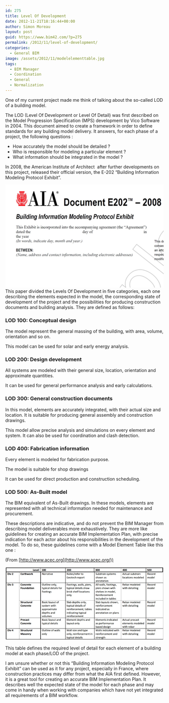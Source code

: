 ```yaml
---
id: 275
title: Level Of Development
date: 2012-11-21T18:16:44+00:00
author: Simon Moreau
layout: post
guid: https://www.bim42.com/?p=275
permalink: /2012/11/level-of-development/
categories:
  - General BIM
image: /assets/2012/11/modelelementtable.jpg
tags:
  - BIM Manager
  - Coordination
  - General
  - Normalization
---
```

One of my current project made me think of talking about the so-called LOD of a building model.

The LOD (Level Of Development or Level Of Detail) was first described on the Model Progression Specification (MPS) development by Vico Software in 2004. This document aimed to create a framework in order to define standards for any building model delivery. It answers, for each phase of a project, the following questions :

* How accurately the model should be detailed ?
* Who is responsible for modeling a particular element ?
* What information should be integrated in the model ?

In 2008, the American Institute of Architect  after further developments on this project, released their official version, the E-202 “Building Information Modeling Protocol Exhibit”.

![aia_e202](/assets/2012/11/aia_e202.jpg)This paper divided the Levels Of Development in five categories, each one describing the elements expected in the model, the corresponding state of development of the project and the possibilities for producing construction documents and building analysis. They are defined as follows:

### LOD 100: Conceptual design

The model represent the general massing of the building, with area, volume, orientation and so on.

This model can be used for solar and early energy analysis.

### LOD 200: Design development

All systems are modeled with their general size, location, orientation and approximate quantities.

It can be used for general performance analysis and early calculations.

### LOD 300: General construction documents

In this model, elements are accurately integrated, with their actual size and location. It is suitable for producing general assembly and construction drawings.

This model allow precise analysis and simulations on every element and system. It can also be used for coordination and clash detection.

### LOD 400: Fabrication information

Every element is modeled for fabrication purpose.

The model is suitable for shop drawings

It can be used for direct production and construction scheduling.

### LOD 500: As-Built model

The BIM equivalent of As-Built drawings. In these models, elements are represented with all technical information needed for maintenance and procurement.

These descriptions are indicative, and do not prevent the BIM Manager from describing model deliverables more exhaustively. They are more like guidelines for creating an accurate BIM Implementation Plan, with precise indication for each actor about his responsibilities in the development of the model. To do so, these guidelines come with a Model Element Table like this one :

(From [http://www.acec.org](http://www.acec.org/))

![modelelementtable](/assets/2012/11/modelelementtable.jpg)

This table defines the required level of detail for each element of a building model at each phase/LOD of the project.

I am unsure whether or not this “Building Information Modeling Protocol Exhibit” can be used as it for any project, especially in France, where construction practices may differ from what the AIA first defined. However, it is a great tool for creating an accurate BIM Implementation Plan. It describes well the expected state of the model for each phase and may come in handy when working with companies which have not yet integrated all requirements of a BIM workflow.
